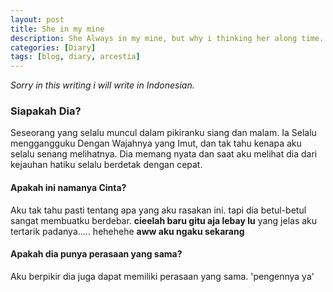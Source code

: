 ```yaml
---
layout: post
title: She in my mine
description: She Always in my mine, but why i thinking her along time.
categories: [Diary]
tags: [blog, diary, arcestia]
---
```

*Sorry in this writing i will write in Indonesian.*

### Siapakah Dia?

Seseorang yang selalu muncul dalam pikiranku siang dan malam.
Ia Selalu menggangguku Dengan Wajahnya yang Imut, dan tak tahu kenapa aku selalu senang melihatnya.
Dia memang nyata dan saat aku melihat dia dari kejauhan hatiku selalu berdetak dengan cepat.

#### Apakah ini namanya Cinta?

Aku tak tahu pasti tentang apa yang aku rasakan ini.
tapi dia betul-betul sangat membuatku berdebar. **cieelah baru gitu aja lebay lu**
yang jelas aku tertarik padanya..... hehehehe **aww aku ngaku sekarang**

#### Apakah dia punya perasaan yang sama?

Aku berpikir dia juga dapat memiliki perasaan yang sama. 'pengennya ya'

